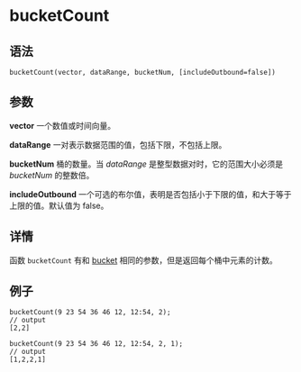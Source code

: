 # bucketCount

## 语法

`bucketCount(vector, dataRange, bucketNum,
[includeOutbound=false])`

## 参数

**vector** 一个数值或时间向量。

**dataRange** 一对表示数据范围的值，包括下限，不包括上限。

**bucketNum** 桶的数量。当 *dataRange* 是整型数据对时，它的范围大小必须是 *bucketNum* 的整数倍。

**includeOutbound** 一个可选的布尔值，表明是否包括小于下限的值，和大于等于上限的值。默认值为 false。

## 详情

函数 `bucketCount` 有和 [bucket](bucket.html) 相同的参数，但是返回每个桶中元素的计数。

## 例子

```
bucketCount(9 23 54 36 46 12, 12:54, 2);
// output
[2,2]

bucketCount(9 23 54 36 46 12, 12:54, 2, 1);
// output
[1,2,2,1]
```

